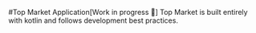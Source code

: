 #Top Market Application[Work in progress 🚧]
Top Market is built entirely with kotlin and follows development best practices.
